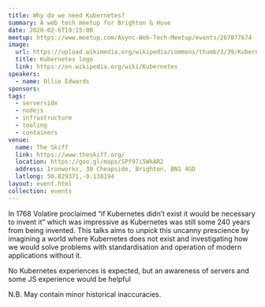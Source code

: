 ```yaml
---
title: Why do we need Kubernetes?
summary: A web tech meetup for Brighton & Hove
date: 2020-02-6T19:15:00
meetup: https://www.meetup.com/Async-Web-Tech-Meetup/events/267877674
image:
  url: https://upload.wikimedia.org/wikipedia/commons/thumb/3/39/Kubernetes_logo_without_workmark.svg/1200px-Kubernetes_logo_without_workmark.svg.png
  title: Kubernetes logo
  link: https://en.wikipedia.org/wiki/Kubernetes
speakers:
  - name: Ollie Edwards
sponsors:
tags:
  - serverside
  - nodejs
  - infrastructure
  - tooling
  - containers
venue:
  name: The Skiff
  link: https://www.theskiff.org/
  location: https://goo.gl/maps/SPf97i5WkAR2
  address: Ironworks, 30 Cheapside, Brighton, BN1 4GD
  latlong: 50.829371,-0.138194
layout: event.html
collection: events
---
```


In 1768 Volatire proclaimed “if Kubernetes didn’t exist it would be necessary to invent it” which was impressive as Kubernetes was still some 240 years from being invented. This talks aims to unpick this uncanny prescience by imagining a world where Kubernetes does not exist and investigating how we would solve problems with standardisation and operation of modern applications without it.

No Kubernetes experiences is expected, but an awareness of servers and some JS experience would be helpful

N.B. May contain minor historical inaccuracies.
